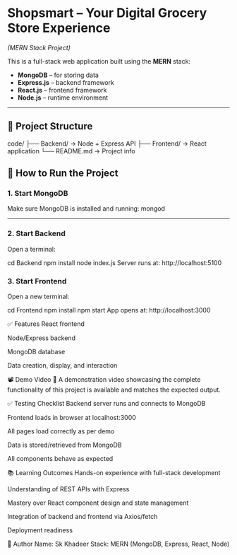 # Shopsmart – Your Digital Grocery Store Experience  
*(MERN Stack Project)*

This is a full-stack web application built using the **MERN** stack:

- **MongoDB** – for storing data
- **Express.js** – backend framework
- **React.js** – frontend framework
- **Node.js** – runtime environment

---

## 📁 Project Structure

code/
├── Backend/ → Node + Express API
├── Frontend/ → React application
└── README.md → Project info

## 🚀 How to Run the Project

### 1. Start MongoDB
Make sure MongoDB is installed and running:
mongod

---

### 2. Start Backend

Open a terminal:

cd Backend
npm install
node index.js
Server runs at: http://localhost:5100

### 3. Start Frontend
Open a new terminal:

cd Frontend
npm install
npm start
App opens at: http://localhost:3000

✅ Features
React frontend

Node/Express backend

MongoDB database

Data creation, display, and interaction

📽️ Demo Video
🎥 A demonstration video showcasing the complete functionality of this project is available and matches the expected output.

✅ Testing Checklist
 Backend server runs and connects to MongoDB

 Frontend loads in browser at localhost:3000

 All pages load correctly as per demo

 Data is stored/retrieved from MongoDB

 All components behave as expected

📚 Learning Outcomes
Hands-on experience with full-stack development

Understanding of REST APIs with Express

Mastery over React component design and state management

Integration of backend and frontend via Axios/fetch

Deployment readiness

👤 Author
Name: Sk Khadeer
Stack: MERN (MongoDB, Express, React, Node)
